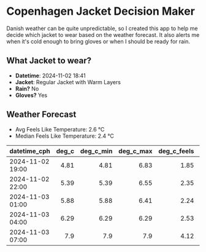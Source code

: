 
# Copenhagen Jacket Decision Maker

Danish weather can be quite unpredictable, so I created this app to help me decide which jacket to wear based on the weather forecast. 
It also alerts me when it's cold enough to bring gloves or when I should be ready for rain.

## What Jacket to wear?

- **Datetime**: 2024-11-02 18:41
- **Jacket**: Regular Jacket with Warm Layers
- **Rain?** No
- **Gloves?** Yes

## Weather Forecast
- Avg Feels Like Temperature: 2.6 °C
- Median Feels Like Temperature: 2.4 °C

| datetime_cph     |   deg_c |   deg_c_min |   deg_c_max |   deg_c_feels | weather   | wind   | rain   |
|:-----------------|--------:|------------:|------------:|--------------:|:----------|:-------|:-------|
| 2024-11-02 19:00 |    4.81 |        4.81 |        6.83 |          1.85 | Clouds    | Low    | None   |
| 2024-11-02 22:00 |    5.39 |        5.39 |        6.55 |          2.35 | Clouds    | Low    | None   |
| 2024-11-03 01:00 |    5.88 |        5.88 |        6.41 |          2.24 | Clouds    | High   | None   |
| 2024-11-03 04:00 |    6.29 |        6.29 |        6.29 |          2.53 | Clouds    | High   | None   |
| 2024-11-03 07:00 |    7.9  |        7.9  |        7.9  |          4.12 | Clouds    | High   | None   |
        